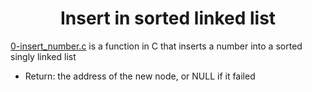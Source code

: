 # <div align="center">Insert in sorted linked list</div>

[0-insert_number.c](https://github.com/Jenni-Foued/holbertonschool-interview/blob/main/0x01-insert_in_sorted_linked_list/0-insert_number.c) is a function in C that inserts a number into a sorted singly linked list

- Return: the address of the new node, or NULL if it failed
